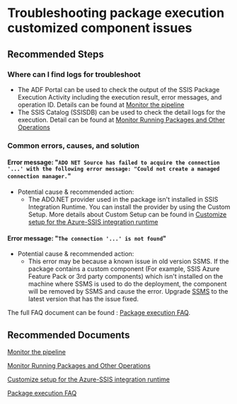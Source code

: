 <properties
	pageTitle="Troubleshooting Azure-SSIS IR Runtime - Customized Components Issues"
	description="Troubleshooting Azure-SSIS IR Runtime - Customized Components Issues"
	service="microsoft.datafactory"
	resource="factories"
	authors="LianwMS"
	ms.author="lianw"
	articleId="datafactory-newtree-ssis-ir-pacakge-execution-customized-component.md"
	diagnosticScenario=""
	selfHelpType="generic"
	supportTopicIds="32680897"
	resourceTags=""
	productPesIds="15613"
	cloudEnvironments="public"
/>

# Troubleshooting package execution customized component issues
## **Recommended Steps**
### Where can I find logs for troubleshoot

* The ADF Portal can be used to check the output of the SSIS Package Execution Activity including the execution result, error messages, and operation ID. Details can be found at [Monitor the pipeline](https://docs.microsoft.com/azure/data-factory/how-to-invoke-ssis-package-ssis-activity#monitor-the-pipeline)<br>
* The SSIS Catalog (SSISDB) can be used to check the detail logs for the execution. Detail can be found at [Monitor Running Packages and Other Operations](https://docs.microsoft.com/sql/integration-services/performance/monitor-running-packages-and-other-operations?view=sql-server-2017)<br>
### Common errors, causes, and solution
#### Error message: "`ADO NET Source has failed to acquire the connection '...' with the following error message: "Could not create a managed connection manager.`"

* Potential cause & recommended action:<br>
  * The ADO.NET provider used in the package isn't installed in SSIS Integration Runtime. You can install the provider by using the Custom Setup. More details about Custom Setup can be found in [Customize setup for the Azure-SSIS integration runtime](https://docs.microsoft.com/azure/data-factory/how-to-configure-azure-ssis-ir-custom-setup)<br>
#### Error message: "`The connection '...' is not found`"

* Potential cause & recommended action:<br>
  * This error may be because a known issue in old version SSMS. If the package contains a custom component (For example, SSIS Azure Feature Pack or 3rd party components) which isn't installed on the machine where SSMS is used to do the deployment, the component will be removed by SSMS and cause the error. Upgrade [SSMS](https://docs.microsoft.com/sql/ssms/download-sql-server-management-studio-ssms) to the latest version that has the issue fixed.<br>

The full FAQ document can be found : [Package execution FAQ](https://docs.microsoft.com/azure/data-factory/ssis-integration-runtime-ssis-activity-faq).<br>
## **Recommended Documents**

[Monitor the pipeline](https://docs.microsoft.com/azure/data-factory/how-to-invoke-ssis-package-ssis-activity#monitor-the-pipeline)<br>

[Monitor Running Packages and Other Operations](https://docs.microsoft.com/sql/integration-services/performance/monitor-running-packages-and-other-operations?view=sql-server-2017)<br>

[Customize setup for the Azure-SSIS integration runtime](https://docs.microsoft.com/azure/data-factory/how-to-configure-azure-ssis-ir-custom-setup)<br>

[Package execution FAQ](https://docs.microsoft.com/azure/data-factory/ssis-integration-runtime-ssis-activity-faq)<br>